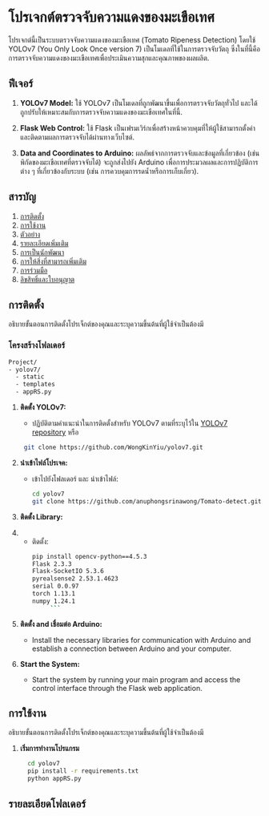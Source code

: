 # โปรเจกต์ตรวจจับความแดงของมะเขือเทศ

โปรเจกต์นี้เป็นระบบตรวจจับความแดงของมะเขือเทศ (Tomato Ripeness Detection) โดยใช้ YOLOv7 (You Only Look Once version 7) เป็นโมเดลที่ใช้ในการตรวจจับวัตถุ ซึ่งในที่นี้คือการตรวจจับความแดงของมะเขือเทศเพื่อประเมินความสุกและคุณภาพของผลผลิต.

## ฟีเจอร์

1. **YOLOv7 Model:** ใช้ YOLOv7 เป็นโมเดลที่ถูกพัฒนาขึ้นเพื่อการตรวจจับวัตถุทั่วไป และได้ถูกปรับให้เหมาะสมกับการตรวจจับความแดงของมะเขือเทศในที่นี้.

2. **Flask Web Control:** ใช้ Flask เป็นเฟรมเวิร์กเพื่อสร้างหน้าควบคุมที่ให้ผู้ใช้สามารถตั้งค่าและติดตามผลการตรวจจับได้ผ่านทางเว็บไซต์.

3. **Data and Coordinates to Arduino:** ผลลัพธ์จากการตรวจจับและข้อมูลที่เกี่ยวข้อง (เช่น พิกัดของมะเขือเทศที่ตรวจจับได้) จะถูกส่งไปยัง Arduino เพื่อการประมวลผลและการปฏิบัติการต่าง ๆ ที่เกี่ยวข้องกับระบบ (เช่น การควบคุมการรดน้ำหรือการเก็บเกี่ยว).

## สารบัญ

1. [การติดตั้ง](#การติดตั้ง)
2. [การใช้งาน](#การใช้งาน)
3. [ตัวอย่าง](#ตัวอย่าง)
4. [รายละเอียดเพิ่มเติม](#รายละเอียดเพิ่มเติม)
5. [การเป็นนักพัฒนา](#การเป็นนักพัฒนา)
6. [การให้สิ่งที่สามารถเพิ่มเติม](#การให้สิ่งที่สามารถเพิ่มเติม)
7. [การร่วมมือ](#การร่วมมือ)
8. [ลิขสิทธิ์และใบอนุญาต](#ลิขสิทธิ์และใบอนุญาต)

## การติดตั้ง

อธิบายขั้นตอนการติดตั้งโปรเจ็กต์ของคุณและระบุความขึ้นต้นที่ผู้ใช้จำเป็นต้องมี

### โครงสร้างโฟลเดอร์

```bash
Project/
- yolov7/
  - static
  - templates
  - appRS.py
```

1.  **ติดตั้ง YOLOv7:**

    - ปฏิบัติตามคำแนะนำในการติดตั้งสำหรับ YOLOv7 ตามที่ระบุไว้ใน [YOLOv7 repository](https://github.com/WongKinYiu/yolov7) หรือ

    ```bash
     git clone https://github.com/WongKinYiu/yolov7.git
    ```

2.  **นำเข้าไฟล์โปรเจค:**
    - เข้าไปยังโฟลเดอร์ และ นำเข้าไฟล์:
      ```bash
      cd yolov7
      git clone https://github.com/anuphongsrinawong/Tomato-detect.git
      ```
3.  **ติดตั้ง Library:**
4.  - ติดตั้ง:
      ```bash
      pip install opencv-python==4.5.3
      Flask 2.3.3
      Flask-SocketIO 5.3.6
      pyrealsense2 2.53.1.4623
      serial 0.0.97
      torch 1.13.1
      numpy 1.24.1
           ```

5.  **ติดตั้ง and เชื่อมต่อ Arduino:**

    - Install the necessary libraries for communication with Arduino and establish a connection between Arduino and your computer.

6.  **Start the System:**
    - Start the system by running your main program and access the control interface through the Flask web application.

## การใช้งาน

อธิบายขั้นตอนการติดตั้งโปรเจ็กต์ของคุณและระบุความขึ้นต้นที่ผู้ใช้จำเป็นต้องมี

1. **เริ่มการทำงานโปรแกรม**
   ```bash
     cd yolov7
     pip install -r requirements.txt
     python appRS.py
   ```

## รายละเอียดโฟลเดอร์
